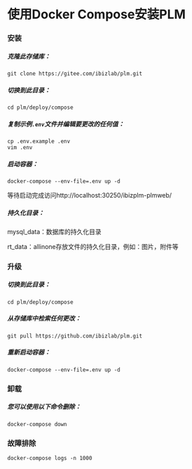 # 使用Docker Compose安装PLM

### 安装
##### 克隆此存储库：

```
git clone https://gitee.com/ibizlab/plm.git
```

##### 切换到此目录：

```
cd plm/deploy/compose
```

##### 复制示例`.env`文件并编辑要更改的任何值：

```
cp .env.example .env
vim .env
```

##### 启动容器：

```
docker-compose --env-file=.env up -d
```

等待启动完成访问http://localhost:30250/ibizplm-plmweb/

##### 持久化目录：

mysql_data：数据库的持久化目录

rt_data：allinone存放文件的持久化目录，例如：图片，附件等

### 升级

##### 切换到此目录：

```
cd plm/deploy/compose
```

##### 从存储库中检索任何更改：

```
git pull https://github.com/ibizlab/plm.git
```

##### 重新启动容器：

```
docker-compose --env-file=.env up -d
```

### 卸载

##### 您可以使用以下命令删除：

```
docker-compose down
```

### 故障排除

```
docker-compose logs -n 1000
```

